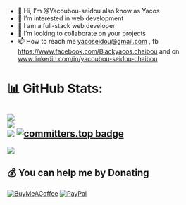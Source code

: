 - 👋 Hi, I’m @Yacoubou-seidou also know as Yacos
- 👀 I’m interested in web development
- 🌱 I am a full-stack web developer
- 💞️ I’m looking to collaborate on your projects
- 📫 How to reach me yacoseidou@gmail.com , fb https://www.facebook.com/Blackyacos.chaibou and on www.linkedin.com/in/yacoubou-seidou-chaibou
<!---
Yacoubou-seidou/Yacoubou-seidou is a ✨ special ✨ repository because its `README.md` (this file) appears on your GitHub profile.
You can click the Preview link to take a look at your changes.
--->
# 📊 GitHub Stats:
![](https://github-readme-stats.vercel.app/api?username=yacoubou-seidou&theme=tokyonight&hide_border=false&include_all_commits=true&count_private=true)<br/>
![](https://github-readme-streak-stats.herokuapp.com/?user=yacoubou-seidou&theme=tokyonight&hide_border=false)<br/>
![](https://github-readme-stats.vercel.app/api/top-langs/?username=yacoubou-seidou&theme=tokyonight&hide_border=false&include_all_commits=true&count_private=true&layout=compact)
[![committers.top badge](https://user-badge.committers.top/niger/yacoubou-seidou.svg)](https://user-badge.committers.top/niger/yacoubou-seidou)
---
[![](https://visitcount.itsvg.in/api?id=yacoubou-seidou&icon=0&color=0)](https://visitcount.itsvg.in)

<!-- Proudly created with GPRM ( https://gprm.itsvg.in ) -->
## 💰 You can help me by Donating

[![BuyMeACoffee](https://img.shields.io/badge/Buy%20Me%20a%20Coffee-ffdd00?style=for-the-badge&logo=buy-me-a-coffee&logoColor=black)](https://bmc.link/yacos) [![PayPal](https://img.shields.io/badge/PayPal-00457C?style=for-the-badge&logo=paypal&logoColor=white)](https://paypal.me/yacoseidou)
